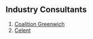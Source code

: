 Industry Consultants
--
1. [Coalition Greenwich](https://www.greenwich.com/)
2. [Celent](https://www.celent.com/)
